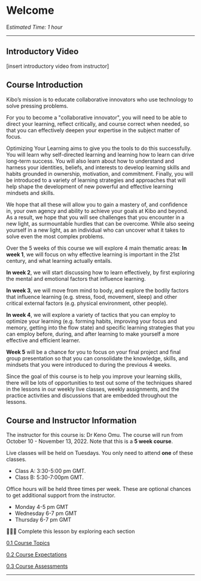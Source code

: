 # Welcome

E*stimated Time: 1 hour*

---
## Introductory Video

[insert introductory video from instructor]

## Course Introduction

Kibo’s mission is to educate collaborative innovators who use technology to solve pressing problems. 

For you to become a "collaborative innovator", you will need to be able to direct your learning, reflect critically, and course correct when needed, so that you can effectively deepen your expertise in the subject matter of focus. 

Optimizing Your Learning aims to give you the tools to do this successfully. You will learn why self-directed learning and learning how to learn can drive long-term success. You will also learn about how to understand and harness your identities, beliefs, and interests to develop learning skills and habits grounded in ownership, motivation, and commitment. Finally, you will be introduced to a variety of learning strategies and approaches that will help shape the development of new powerful and effective learning mindsets and skills. 

We hope that all these will allow you to gain a mastery of, and confidence in, your own agency and ability to achieve your goals at Kibo and beyond. As a result, we hope that you will see challenges that you encounter in a new light, as surmountable hurdles that can be overcome. While also seeing yourself in a new light, as an individual who can uncover what it takes to solve even the most complex problems. 

Over the 5 weeks of this course we will explore 4 main thematic areas:
**In week 1**, we will focus on why effective learning is important in the 21st century, and what learning actually entails. 

**In week 2**, we will start discussing how to learn effectively, by first exploring the mental and emotional factors that influence learning.

**In week 3**, we will move from mind to body, and explore the bodily factors that influence learning (e.g. stress, food, movement, sleep) and other critical external factors (e.g. physical environment, other people).

**In week 4**, we will explore a variety of tactics that you can employ to optimize your learning (e.g. forming habits, improving your focus and memory, getting into the flow state) and specific learning strategies that you can employ before, during, and after learning to make yourself a more effective and efficient learner. 

**Week 5** will be a chance for you to focus on your final project and final group presentation so that you can consolidate the knowledge, skills, and mindsets that you were introduced to during the previous 4 weeks.

Since the goal of this course is to help you improve your learning skills, there will be lots of opportunities to test out some of the techniques shared in the lessons in our weekly live classes, weekly assignments, and the practice activities and discussions that are embedded throughout the lessons.

## Course and Instructor Information

The instructor for this course is: Dr Keno Omu.
The course will run from October 10 - November 13, 2022. Note that this is a **5 week course**.

Live classes will be held on Tuesdays. You only need to attend **one** of these classes.
  - Class A: 3:30-5:00 pm GMT.
  - Class B: 5:30-7:00pm GMT.

Office hours will be held three times per week. These are optional chances to get additional support from the instructor.
  - Monday 4-5 pm GMT
  - Wednesday 6-7 pm GMT
  - Thursday 6-7 pm GMT

<aside>


👩🏿‍🏫 Complete this lesson by exploring each section

</aside>

[0.1 Course Topics ](/optimizing-your-learning/welcome/course-topics.md)

[0.2 Course Expectations](/optimizing-your-learning/welcome/course-expectations.md)

[0.3 Course Assessments](/optimizing-your-learning/welcome/course-assessments.md)

---
